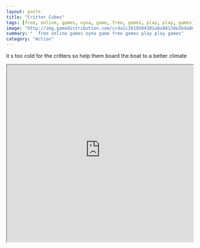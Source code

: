 ```yaml
---
layout: posts
title: "Critter Cubes"
tags: [free, online, games, oyna, game, free, games, play, play, games]
image: "http://img.gamedistribution.com/cc4a1c3819504301a0a9813de3bda86d.jpg"
summary: "  free online games oyna game free games play play games"
category: "Action"
---
```


it s too cold for the critters so help them board the boat to a better climate

<iframe width="100%" height="480px;" src="http://flash.gamedistribution.com?game=cc4a1c3819504301a0a9813de3bda86d"></iframe>